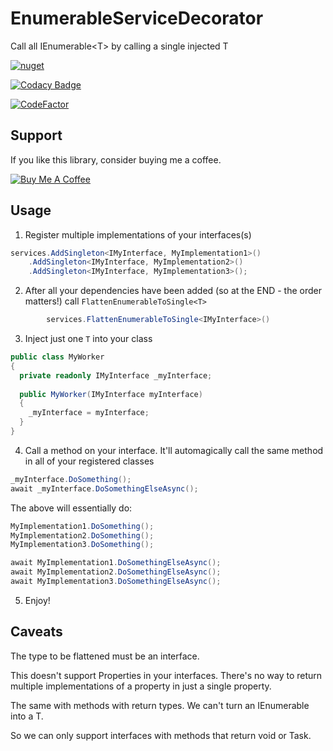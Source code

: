 # EnumerableServiceDecorator
Call all IEnumerable&lt;T> by calling a single injected T

[![nuget](https://img.shields.io/nuget/v/TomLonghurst.DependencyInjection.EnumerableServiceDecorator.svg)](https://www.nuget.org/packages/TomLonghurst.DependencyInjection.EnumerableServiceDecorator/)
<!-- ![Nuget](https://img.shields.io/nuget/dt/TomLonghurst.DependencyInjection.EnumerableServiceDecorator) -->

[![Codacy Badge](https://app.codacy.com/project/badge/Grade/8beecb46a6eb425eb61ae8a476581232)](https://www.codacy.com/gh/thomhurst/EnumerableServiceDecorator/dashboard?utm_source=github.com&amp;utm_medium=referral&amp;utm_content=thomhurst/EnumerableServiceDecorator&amp;utm_campaign=Badge_Grade)

[![CodeFactor](https://www.codefactor.io/repository/github/thomhurst/enumerableservicedecorator/badge)](https://www.codefactor.io/repository/github/thomhurst/enumerableservicedecorator)

## Support

If you like this library, consider buying me a coffee.

<a href="https://www.buymeacoffee.com/tomhurst" target="_blank"><img src="https://www.buymeacoffee.com/assets/img/custom_images/orange_img.png" alt="Buy Me A Coffee" style="height: auto !important;width: auto !important;" ></a>

## Usage

1. Register multiple implementations of your interfaces(s)

```csharp
services.AddSingleton<IMyInterface, MyImplementation1>()
    .AddSingleton<IMyInterface, MyImplementation2>()
    .AddSingleton<IMyInterface, MyImplementation3>();
```

2. After all your dependencies have been added (so at the END - the order matters!) call `FlattenEnumerableToSingle<T>`

```csharp
        services.FlattenEnumerableToSingle<IMyInterface>()
```

3. Inject just one `T` into your class

```csharp
public class MyWorker
{
  private readonly IMyInterface _myInterface;
  
  public MyWorker(IMyInterface myInterface)
  {
    _myInterface = myInterface;
  }
}
```

4. Call a method on your interface. It'll automagically call the same method in all of your registered classes

```csharp
_myInterface.DoSomething();
await _myInterface.DoSomethingElseAsync();
```

The above will essentially do:
```csharp
MyImplementation1.DoSomething();
MyImplementation2.DoSomething();
MyImplementation3.DoSomething();

await MyImplementation1.DoSomethingElseAsync();
await MyImplementation2.DoSomethingElseAsync();
await MyImplementation3.DoSomethingElseAsync();
```

5. Enjoy!

## Caveats

The type to be flattened must be an interface.

This doesn't support Properties in your interfaces. There's no way to return multiple implementations of a property in just a single property.

The same with methods with return types. We can't turn an IEnumerable<T> into a T. 
    
So we can only support interfaces with methods that return void or Task.
